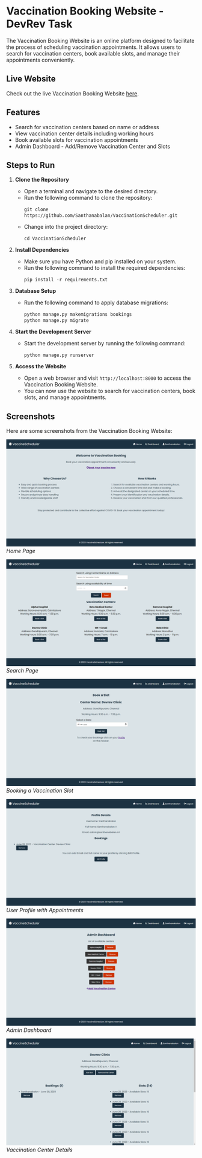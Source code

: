 # Vaccination Booking Website - DevRev Task

The Vaccination Booking Website is an online platform designed to facilitate the process of scheduling vaccination appointments. It allows users to search for vaccination centers, book available slots, and manage their appointments conveniently.

## Live Website

Check out the live Vaccination Booking Website [here](https://covax.santhanabalan.ml/).

## Features

- Search for vaccination centers based on name or address
- View vaccination center details including working hours
- Book available slots for vaccination appointments
- Admin Dashboard - Add/Remove Vaccination Center and Slots

## Steps to Run

1. **Clone the Repository**
   - Open a terminal and navigate to the desired directory.
   - Run the following command to clone the repository:
     ```
     git clone https://github.com/Santhanabalan/VaccinationScheduler.git
     ```
   - Change into the project directory:
     ```
     cd VaccinationScheduler
     ```

2. **Install Dependencies**
   - Make sure you have Python and pip installed on your system.
   - Run the following command to install the required dependencies:
     ```
     pip install -r requirements.txt
     ```

3. **Database Setup**
   - Run the following command to apply database migrations:
     ```
     python manage.py makemigrations bookings
     python manage.py migrate
     ```

4. **Start the Development Server**
   - Start the development server by running the following command:
     ```
     python manage.py runserver
     ```

5. **Access the Website**
   - Open a web browser and visit `http://localhost:8000` to access the Vaccination Booking Website.
   - You can now use the website to search for vaccination centers, book slots, and manage appointments.

## Screenshots

Here are some screenshots from the Vaccination Booking Website:

![Home Page](/Screenshots/Home.png)
*Home Page*

![Search Page](/Screenshots/Search.png)
*Search Page*

![Booking Page](/Screenshots/Book.png)
*Booking a Vaccination Slot*

![User Profile](/Screenshots/Profile.png)
*User Profile with Appointments*

![Admin Dashboard](/Screenshots/Dashboard.png)
*Admin Dashboard*

![Center Details](/Screenshots/Center_Details.png)
*Vaccination Center Details*
